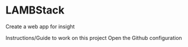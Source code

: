 # LAMBStack
Create a web app for insight

Instructions/Guide to work on this project
Open the Github
configuration
